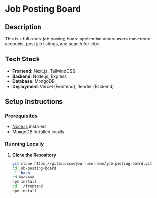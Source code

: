 # Job Posting Board

## Description
This is a full-stack job posting board application where users can create accounts, post job listings, and search for jobs.

## Tech Stack
- **Frontend**: Next.js, TailwindCSS
- **Backend**: Node.js, Express
- **Database**: MongoDB
- **Deployment**: Vercel (Frontend), Render (Backend)

## Setup Instructions

### Prerequisites
- [Node.js](https://nodejs.org/) installed
- MongoDB installed locally

### Running Locally

1. **Clone the Repository**
   ```bash
   git clone https://github.com/your-username/job-posting-board.git
   cd job-posting-board
    ```bash
   cd backend
   npm install
   cd ../frontend
   npm install

